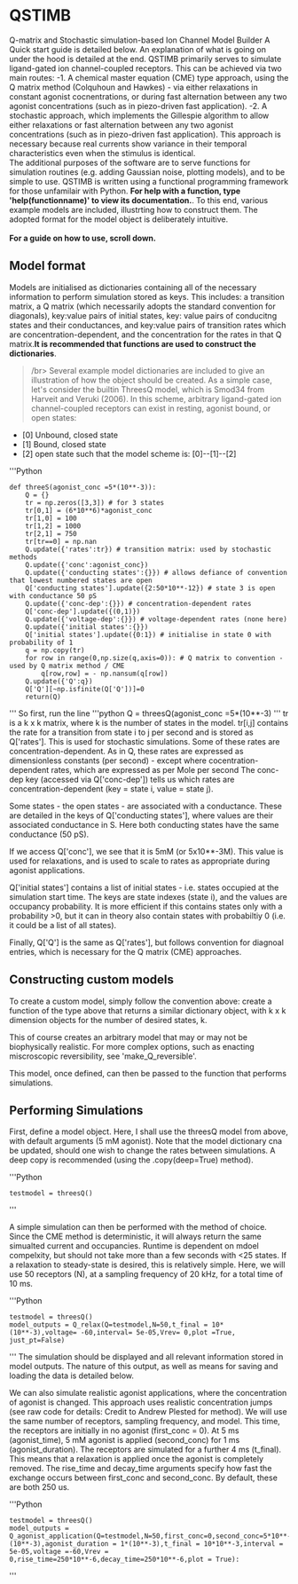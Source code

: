 # QSTIMB
Q-matrix and Stochastic simulation-based Ion Channel Model Builder
A Quick start guide is detailed below. An explanation of what is going on under the hood is detailed at the end.
QSTIMB primarily serves to simulate ligand-gated ion channel-coupled receptors. This can be achieved via two main routes:
-1. A chemical master equation (CME) type approach, using the Q matrix method (Colquhoun and Hawkes) - via either relaxations in constant agonist cocnentrations, or during fast alternation between any two agonist concentrations (such as in piezo-driven fast application).
-2. A stochastic approach, which implements the Gillespie algorithm to allow either relaxations or fast alternation between any two agonist concentrations (such as in piezo-driven fast application). This approach is necessary because real currents show variance in their temporal characteristics even when the stimulus is identical.
</br>
The additional purposes of the software are to serve functions for simulation routines (e.g. adding Gaussian noise, plotting models), and to be simple to use. QSTIMB is written using a functional programming framework for those unfamilair with Python. **For help with a function, type 'help(functionname)' to view its documentation.**. To this end, various example models are included, illustrting how to construct them. The adopted format for the model object is deliberately intuitive.
</br>  
**For a guide on how to use, scroll down.**
</br>  
## **Model format**
Models are initialised as dictionaries containing all of the necessary information to perform simulation stored as keys. This includes: a transition matrix, a Q matrix (which necessarily adopts the standard convention for diagonals), key:value pairs of initial states, key: value pairs of conducitng states and their conductances, and key:value pairs of transition rates which are concentration-dependent, and the concentration for the rates in that Q matrix.**It is recommended that functions are used to construct the dictionaries**.
>/br>
Several example model dictionaries are included to give an illustration of how the object should be created. As a simple case, let's consider the builtin ThreesQ model, which is Smod34 from Harveit and Veruki (2006). In this scheme, arbitrary ligand-gated ion channel-coupled receptors can exist in resting, agonist bound, or open states:

- [0] Unbound, closed state
- [1] Bound, closed state
- [2] open state
such that the model scheme is:
   [0]--[1]--[2]

'''Python
    
    def threeS(agonist_conc =5*(10**-3)):
        Q = {}
        tr = np.zeros([3,3]) # for 3 states
        tr[0,1] = (6*10**6)*agonist_conc
        tr[1,0] = 100
        tr[1,2] = 1000
        tr[2,1] = 750
        tr[tr==0] = np.nan
        Q.update({'rates':tr}) # transition matrix: used by stochastic methods
        Q.update({'conc':agonist_conc})
        Q.update({'conducting states':{}}) # allows defiance of convention that lowest numbered states are open
        Q['conducting states'].update({2:50*10**-12}) # state 3 is open with conductance 50 pS
        Q.update({'conc-dep':{}}) # concentration-dependent rates
        Q['conc-dep'].update({(0,1)})
        Q.update({'voltage-dep':{}}) # voltage-dependent rates (none here)
        Q.update({'initial states':{}})
        Q['initial states'].update({0:1}) # initialise in state 0 with probability of 1
        q = np.copy(tr)
        for row in range(0,np.size(q,axis=0)): # Q matrix to convention - used by Q matrix method / CME
            q[row,row] = - np.nansum(q[row])
        Q.update({'Q':q})
        Q['Q'][~np.isfinite(Q['Q'])]=0
        return(Q)
'''
So first, run the line
'''python
Q = threesQ(agonist_conc =5*(10**-3)
'''
tr is a k x k matrix, where k is the number of states in the model. 
    tr[i,j] contains the rate for a transition from state i to j per second and is stored as Q['rates']. This is used for stochastic simulations. Some of these rates        are concentration-dependent. As in Q, these rates are expressed as dimensionless constants (per second) - except where cocentration-dependent rates, which are         expressed as per Mole per second
    The conc-dep key (accessed via Q['conc-dep']) tells us which rates are concentration-dependent (key = state i, value = state j). 
    
Some states - the open states - are associated with a conductance. These are detailed in the keys of Q['conducting states'], where values are their associated conductance in S. Here both conducting states have the same conductance (50 pS). 

If we access Q['conc'], we see that it is 5mM (or 5x10**-3M). This value is used for relaxations, and is used to scale to rates as appropriate during agonist applications.

Q['initial states'] contains a list of initial states - i.e. states occupied at the simulation start time. The keys are state indexes (state i), and the values are occupancy probability. It is more efficient if this contains states only with a probability >0, but it can in theory also contain states with probabiltiy 0 (i.e. it could be a list of all states). 

Finally, Q['Q'] is the same as Q['rates'], but follows convention for diagnoal entries, which is necessary for the Q matrix (CME) approaches.

## **Constructing custom models**
To create a custom model, simply follow the convention above: create a function of the type above that returns a similar dictionary object, with k x k dimension objects for the number of desired states, k.

This of course creates an arbitrary model that may or may not be biophysically realistic. For more complex options, such as enacting miscroscopic reversibility, see 'make_Q_reversible'.

This model, once defined, can then be passed to the function that performs simulations.

## **Performing Simulations**
First, define a model object. Here, I shall use the threesQ model from above, with default arguments (5 mM agonist). Note that the model dictionary cna be updated, should one wish to change the rates between simulations. A deep copy is recommended (using the .copy(deep=True) method).

'''Python

    testmodel = threesQ()
'''

A simple simulation can then be performed with the method of choice. Since the CME method is deterministic, it will always return the same simualted current and occupancies. Runtime is dependent on mdoel compelxity, but should not take more than a few seconds with <25 states. If a relaxation  to steady-state is desired, this is relatively simple. Here, we will use 50 receptors (N), at a sampling frequency of 20 kHz, for a total time of 10 ms.

'''Python

    testmodel = threesQ()
    model_outputs = Q_relax(Q=testmodel,N=50,t_final = 10*(10**-3),voltage= -60,interval= 5e-05,Vrev= 0,plot =True, just_pt=False)
'''
The simulation should be displayed and all relevant information stored in model outputs. The nature of this output, as well as means for saving and loading the data is detailed below.

We can also simulate realistic agonist applications, where the concentration of agonist is changed. This approach uses realistic concentration jumps (see raw code for details: Credit to Andrew Plested for method). We will use the same number of receptors, sampling frequency, and model. This time, the receptors are initially in no agonist (first_conc = 0). At 5 ms (agonist_time), 5 mM agonist is applied (second_conc) for 1 ms (agonist_duration). The receptors are simulated for a further 4 ms (t_final). This means that a relaxation is applied once the agonist is completely removed. The rise_time and decay_time arguments specify how fast the exchange occurs between first_conc and second_conc. By default, these are both  250 us.

'''Python

    testmodel = threesQ()
    model_outputs = Q_agonist_application(Q=testmodel,N=50,first_conc=0,second_conc=5*10**-3,agonist_time=5*(10**-3),agonist_duration = 1*(10**-3),t_final = 10*10**-3,interval = 5e-05,voltage =-60,Vrev = 0,rise_time=250*10**-6,decay_time=250*10**-6,plot = True):
'''










